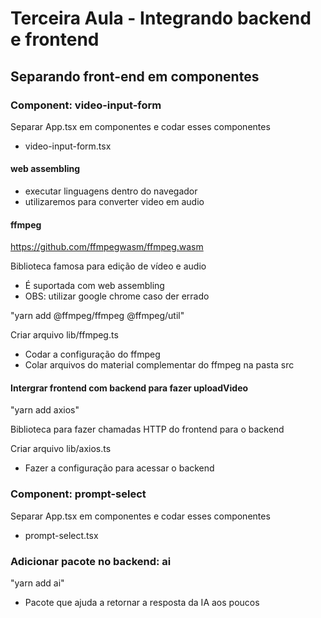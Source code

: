 # Terceira Aula - Integrando backend e frontend

## Separando front-end em componentes

### Component: video-input-form

Separar App.tsx em componentes e codar esses componentes
- video-input-form.tsx

#### web assembling

- executar linguagens dentro do navegador
- utilizaremos para converter video em audio

#### ffmpeg

https://github.com/ffmpegwasm/ffmpeg.wasm

Biblioteca famosa para edição de vídeo e audio
- É suportada com web assembling
- OBS: utilizar google chrome caso der errado

"yarn add @ffmpeg/ffmpeg @ffmpeg/util"

Criar arquivo lib/ffmpeg.ts
- Codar a configuração do ffmpeg
- Colar arquivos do material complementar do ffmpeg na pasta src

#### Intergrar frontend com backend para fazer uploadVideo

"yarn add axios"

Biblioteca para fazer chamadas HTTP do frontend para o backend

Criar arquivo lib/axios.ts
- Fazer a configuração para acessar o backend

### Component: prompt-select

Separar App.tsx em componentes e codar esses componentes
- prompt-select.tsx

### Adicionar pacote no backend: ai

"yarn add ai"
- Pacote que ajuda a retornar a resposta da IA aos poucos